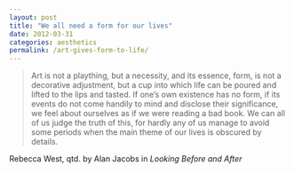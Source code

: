 ```yaml
---
layout: post
title: "We all need a form for our lives"
date: 2012-03-31
categories: aesthetics
permalink: /art-gives-form-to-life/
---
```


> Art is not a plaything, but a necessity, and its essence, form, is not a decorative adjustment, but a cup into which life can be poured and lifted to the lips and tasted. If one’s own existence has no form, if its events do not come handily to mind and disclose their significance, we feel about ourselves as if we were reading a bad book. We can all of us judge the truth of this, for hardly any of us manage to avoid some periods when the main theme of our lives is obscured by details.

Rebecca West, qtd. by Alan Jacobs in *Looking Before and After*